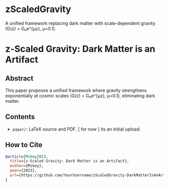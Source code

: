 # zScaledGravity
A unified framework replacing dark matter with scale-dependent gravity (G(z) = G₀e^{μz}, μ=0.1).
# z-Scaled Gravity: Dark Matter is an Artifact  
## Abstract  
This paper proposes a unified framework where gravity strengthens exponentially at cosmic scales (G(z) = G₀e^{μz}, μ=0.1), eliminating dark matter.  

## Contents  
- `paper/`: LaTeX source and PDF.  [ for now ] its an initial upload.

## How to Cite  
```bibtex
@article{Mikey2023,
  title={z-Scaled Gravity: Dark Matter is an Artifact},
  author={Mikey},
  year={2023},
  url={https://github.com/YourUsername/zScaledGravity-DarkMatterIsAnArtifact}
}
